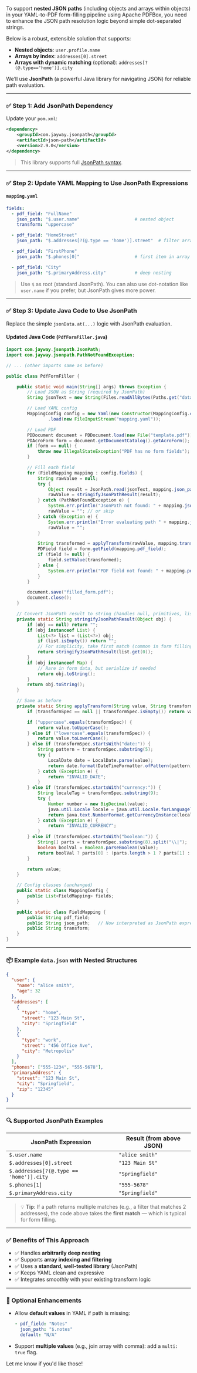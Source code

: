 To support **nested JSON paths** (including objects and arrays within objects) in your YAML-to-PDF form-filling pipeline using Apache PDFBox, you need to enhance the JSON path resolution logic beyond simple dot-separated strings.

Below is a robust, extensible solution that supports:

- **Nested objects**: `user.profile.name`
- **Arrays by index**: `addresses[0].street`
- **Arrays with dynamic matching** (optional): `addresses[?(@.type=='home')].city`

We’ll use **JsonPath** (a powerful Java library for navigating JSON) for reliable path evaluation.

---

### ✅ Step 1: Add JsonPath Dependency

Update your `pom.xml`:

```xml
<dependency>
    <groupId>com.jayway.jsonpath</groupId>
    <artifactId>json-path</artifactId>
    <version>2.9.0</version>
</dependency>
```

> This library supports full [JsonPath syntax](https://github.com/json-path/JsonPath).

---

### ✅ Step 2: Update YAML Mapping to Use JsonPath Expressions

#### `mapping.yaml`
```yaml
fields:
  - pdf_field: "FullName"
    json_path: "$.user.name"                     # nested object
    transform: "uppercase"

  - pdf_field: "HomeStreet"
    json_path: "$.addresses[?(@.type == 'home')].street"  # filter array

  - pdf_field: "FirstPhone"
    json_path: "$.phones[0]"                     # first item in array

  - pdf_field: "City"
    json_path: "$.primaryAddress.city"           # deep nesting
```

> Use `$` as root (standard JsonPath). You can also use dot-notation like `user.name` if you prefer, but JsonPath gives more power.

---

### ✅ Step 3: Update Java Code to Use JsonPath

Replace the simple `jsonData.at(...)` logic with JsonPath evaluation.

#### Updated Java Code (`PdfFormFiller.java`)

```java
import com.jayway.jsonpath.JsonPath;
import com.jayway.jsonpath.PathNotFoundException;

// ... (other imports same as before)

public class PdfFormFiller {

    public static void main(String[] args) throws Exception {
        // Load JSON as String (required by JsonPath)
        String jsonText = new String(Files.readAllBytes(Paths.get("data.json")));

        // Load YAML config
        MappingConfig config = new Yaml(new Constructor(MappingConfig.class))
                .load(new FileInputStream("mapping.yaml"));

        // Load PDF
        PDDocument document = PDDocument.load(new File("template.pdf"));
        PDAcroForm form = document.getDocumentCatalog().getAcroForm();
        if (form == null) {
            throw new IllegalStateException("PDF has no form fields");
        }

        // Fill each field
        for (FieldMapping mapping : config.fields) {
            String rawValue = null;
            try {
                Object result = JsonPath.read(jsonText, mapping.json_path);
                rawValue = stringifyJsonPathResult(result);
            } catch (PathNotFoundException e) {
                System.err.println("JsonPath not found: " + mapping.json_path);
                rawValue = ""; // or skip
            } catch (Exception e) {
                System.err.println("Error evaluating path " + mapping.json_path + ": " + e.getMessage());
                rawValue = "";
            }

            String transformed = applyTransform(rawValue, mapping.transform);
            PDField field = form.getField(mapping.pdf_field);
            if (field != null) {
                field.setValue(transformed);
            } else {
                System.err.println("PDF field not found: " + mapping.pdf_field);
            }
        }

        document.save("filled_form.pdf");
        document.close();
    }

    // Convert JsonPath result to string (handles null, primitives, lists, etc.)
    private static String stringifyJsonPathResult(Object obj) {
        if (obj == null) return "";
        if (obj instanceof List) {
            List<?> list = (List<?>) obj;
            if (list.isEmpty()) return "";
            // For simplicity, take first match (common in form filling)
            return stringifyJsonPathResult(list.get(0));
        }
        if (obj instanceof Map) {
            // Rare in form data, but serialize if needed
            return obj.toString();
        }
        return obj.toString();
    }

    // Same as before
    private static String applyTransform(String value, String transformSpec) {
        if (transformSpec == null || transformSpec.isEmpty()) return value;

        if ("uppercase".equals(transformSpec)) {
            return value.toUpperCase();
        } else if ("lowercase".equals(transformSpec)) {
            return value.toLowerCase();
        } else if (transformSpec.startsWith("date:")) {
            String pattern = transformSpec.substring(5);
            try {
                LocalDate date = LocalDate.parse(value);
                return date.format(DateTimeFormatter.ofPattern(pattern));
            } catch (Exception e) {
                return "INVALID_DATE";
            }
        } else if (transformSpec.startsWith("currency:")) {
            String localeTag = transformSpec.substring(9);
            try {
                Number number = new BigDecimal(value);
                java.util.Locale locale = java.util.Locale.forLanguageTag(localeTag);
                return java.text.NumberFormat.getCurrencyInstance(locale).format(number);
            } catch (Exception e) {
                return "INVALID_CURRENCY";
            }
        } else if (transformSpec.startsWith("boolean:")) {
            String[] parts = transformSpec.substring(8).split("\\|");
            boolean boolVal = Boolean.parseBoolean(value);
            return boolVal ? parts[0] : (parts.length > 1 ? parts[1] : "");
        }

        return value;
    }

    // Config classes (unchanged)
    public static class MappingConfig {
        public List<FieldMapping> fields;
    }

    public static class FieldMapping {
        public String pdf_field;
        public String json_path;   // Now interpreted as JsonPath expression
        public String transform;
    }
}
```

---

### 📦 Example `data.json` with Nested Structures

```json
{
  "user": {
    "name": "alice smith",
    "age": 32
  },
  "addresses": [
    {
      "type": "home",
      "street": "123 Main St",
      "city": "Springfield"
    },
    {
      "type": "work",
      "street": "456 Office Ave",
      "city": "Metropolis"
    }
  ],
  "phones": ["555-1234", "555-5678"],
  "primaryAddress": {
    "street": "123 Main St",
    "city": "Springfield",
    "zip": "12345"
  }
}
```

---

### 🔍 Supported JsonPath Examples

| JsonPath Expression                          | Result (from above JSON)     |
|---------------------------------------------|------------------------------|
| `$.user.name`                               | `"alice smith"`              |
| `$.addresses[0].street`                     | `"123 Main St"`              |
| `$.addresses[?(@.type == 'home')].city`     | `"Springfield"`              |
| `$.phones[1]`                               | `"555-5678"`                 |
| `$.primaryAddress.city`                     | `"Springfield"`              |

> 💡 **Tip**: If a path returns multiple matches (e.g., a filter that matches 2 addresses), the code above takes the **first match** — which is typical for form filling.

---

### ✅ Benefits of This Approach

- ✅ Handles **arbitrarily deep nesting**
- ✅ Supports **array indexing and filtering**
- ✅ Uses a **standard, well-tested library** (JsonPath)
- ✅ Keeps YAML clean and expressive
- ✅ Integrates smoothly with your existing transform logic

---

### 🚀 Optional Enhancements

- Allow **default values** in YAML if path is missing:
  ```yaml
  - pdf_field: "Notes"
    json_path: "$.notes"
    default: "N/A"
  ```
- Support **multiple values** (e.g., join array with comma): add a `multi: true` flag.

Let me know if you'd like those!